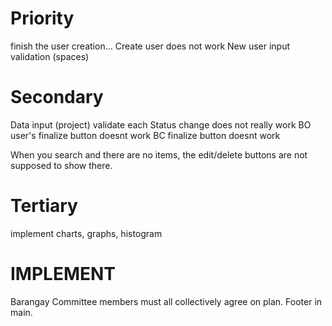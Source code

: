 # Priority
finish the user creation...
Create user does not work
New user input validation (spaces)

# Secondary

Data input (project) validate each
Status change does not really work
BO user's finalize button doesnt work
BC finalize button doesnt work

When you search and there are no items, the edit/delete buttons are not supposed to show there.

# Tertiary
implement charts, graphs, histogram


# IMPLEMENT
Barangay Committee members must all collectively agree on plan.
Footer in main.